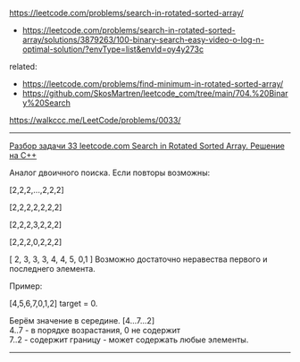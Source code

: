 https://leetcode.com/problems/search-in-rotated-sorted-array/
- https://leetcode.com/problems/search-in-rotated-sorted-array/solutions/3879263/100-binary-search-easy-video-o-log-n-optimal-solution/?envType=list&envId=oy4y273c

related:  
- https://leetcode.com/problems/find-minimum-in-rotated-sorted-array/
- https://github.com/SkosMartren/leetcode_com/tree/main/704.%20Binary%20Search

https://walkccc.me/LeetCode/problems/0033/

___________________

[Разбор задачи 33 leetcode.com Search in Rotated Sorted Array. Решение на C++](https://www.youtube.com/watch?v=Xh4RMdN2eec)

Аналог двоичного поиска.
Если повторы возможны:

[2,2,2,...,2,2,2]


[2,2,2,2,2,2,2]

[2,2,2,3,2,2,2]

[2,2,2,0,2,2,2]

[ 2, 3, 3, 3, 4, 4, 5, 0,1 ]
Возможно достаточно неравества первого и последнего элемента.

Пример: 

[4,5,6,7,0,1,2] target = 0.

Берём значение в середине. [4...7...2]  
4..7 - в порядке возрастания, 0 не содержит  
7..2 - содержит границу - может содержать любые элементы.  

___________________
